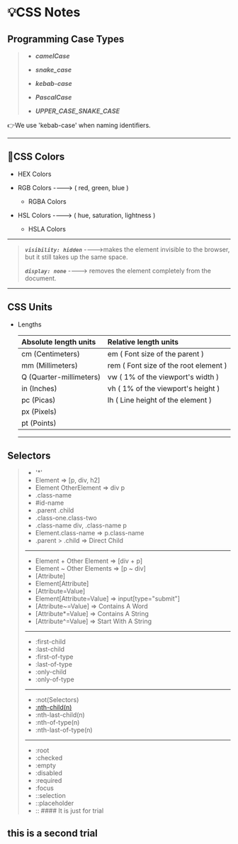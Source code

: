 # :bulb:CSS Notes

## Programming Case Types

> - ***camelCase***
>
> - ***snake_case***
>
> - ***kebab-case***
>
> - ***PascalCase***
>
> - ***UPPER_CASE_SNAKE_CASE***

:point_right:We use 'kebab-case' when naming identifiers.

---

## :art:CSS Colors

- HEX Colors

- RGB Colors ----> ( red, green, blue )
  - RGBA Colors

- HSL Colors ----> ( hue, saturation, lightness )

  - HSLA Colors

---

>
> ***`visibility: hidden`*** ---->makes the element invisible to the browser, but it still takes up the same space.  
>
>***`display: none`*** ----> removes the element completely from the document.
>

---

## CSS Units

- Lengths

  |   Absolute length units   |        Relative length units            |
  |:--------------------------|:----------------------------------------|
  | cm  (Centimeters)         |  em ( Font size of the parent )         |
  | mm  (Millimeters)         |  rem  ( Font size of the root element ) |
  | Q   (Quarter-millimeters) |  vw ( 1% of the viewport's width )      |
  | in  (Inches)              |  vh  ( 1% of the viewport's height )    |
  | pc  (Picas)               |  lh ( Line height of the element )      |
  | px  (Pixels)              |                                         |
  | pt  (Points)              |                                         |
  
  ---

## Selectors

>- '*'
>- Element => [p, div, h2]
>- Element OtherElement => div p
>- .class-name
>- #id-name
>- .parent .child
>- .class-one.class-two
>- .class-name div, .class-name p
>- Element.class-name => p.class-name
>- .parent > .child => Direct Child
>
>---
>
>- Element + Other Element => [div + p]
>- Element ~ Other Elements => [p ~ div]
>- [Attribute]
>- Element[Attribute]
>- [Attribute=Value]
>- Element[Attribute=Value] => input[type="submit"]
>- [Attribute~=Value] => Contains A Word
>- [Attribute*=Value] => Contains A String
>- [Attribute^=Value] => Start With A String
>
>---
>
>- :first-child
>- :last-child
>- :first-of-type
>- :last-of-type
>- :only-child
>- :only-of-type
>
>---
>
> - :not(Selectors)
> - [:nth-child(n)](https://developer.mozilla.org/en-US/docs/Web/CSS/:nth-child)
> - :nth-last-child(n)
> - :nth-of-type(n)
> - :nth-last-of-type(n)
>
>---
>
> - :root
> - :checked
> - :empty
> - :disabled
> - :required
> - :focus
> - ::selection
> - ::placeholder
> - :: #### It is just for trial
## this is a second trial
